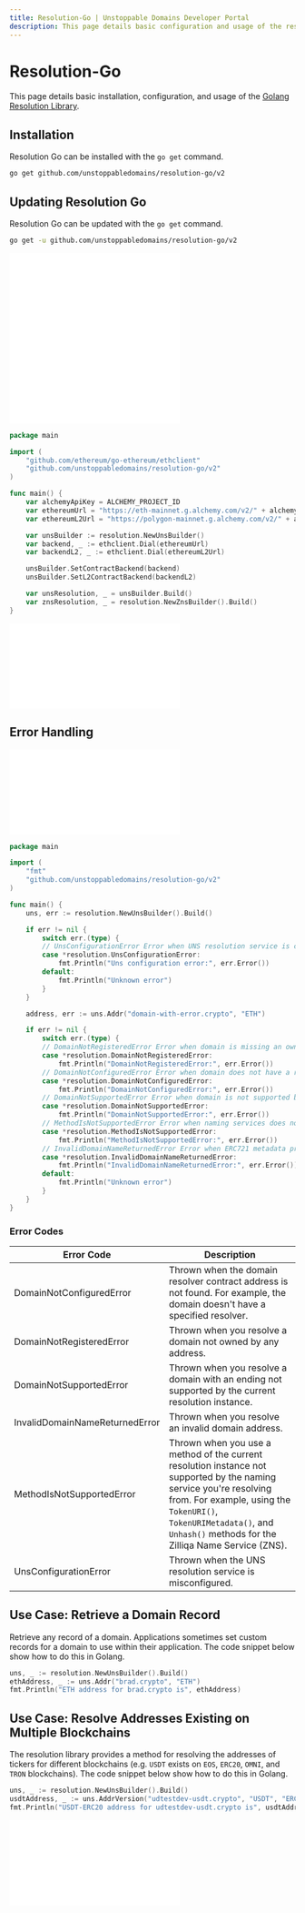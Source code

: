 ```yaml
---
title: Resolution-Go | Unstoppable Domains Developer Portal
description: This page details basic configuration and usage of the resolution-go library.
---
```


# Resolution-Go

This page details basic installation, configuration, and usage of the [Golang Resolution Library](https://github.com/unstoppabledomains/resolution-go).

## Installation

Resolution Go can be installed with the `go get` command.

```bash
go get github.com/unstoppabledomains/resolution-go/v2
```

## Updating Resolution Go

Resolution Go can be updated with the `go get` command.

```bash
go get -u github.com/unstoppabledomains/resolution-go/v2
```

<embed src="/snippets/_libraries-provider-config.md" />

<embed src="/snippets/_res-lib-default-provider.md" />

```go
package main

import (
	"github.com/ethereum/go-ethereum/ethclient"
	"github.com/unstoppabledomains/resolution-go/v2"
)

func main() {
	var alchemyApiKey = ALCHEMY_PROJECT_ID
	var ethereumUrl = "https://eth-mainnet.g.alchemy.com/v2/" + alchemyApiKey
	var ethereumL2Url = "https://polygon-mainnet.g.alchemy.com/v2/" + alchemyApiKey

	var unsBuilder := resolution.NewUnsBuilder()
	var backend, _ := ethclient.Dial(ethereumUrl)
	var backendL2, _ := ethclient.Dial(ethereumL2Url)

	unsBuilder.SetContractBackend(backend)
	unsBuilder.SetL2ContractBackend(backendL2)

	var unsResolution, _ = unsBuilder.Build()
	var znsResolution, _ = resolution.NewZnsBuilder().Build()
}
```

<embed src="/snippets/_res-lib-connect-src-warning.md" />

## Error Handling

<embed src="/snippets/_res-lib-error-intro.md" />

```go
package main

import (
    "fmt"
    "github.com/unstoppabledomains/resolution-go/v2"
)

func main() {
    uns, err := resolution.NewUnsBuilder().Build()

    if err != nil {
        switch err.(type) {
        // UnsConfigurationError Error when UNS resolution service is configured incorrectly
        case *resolution.UnsConfigurationError:
            fmt.Println("Uns configuration error:", err.Error())
        default:
            fmt.Println("Unknown error")
        }
    }

    address, err := uns.Addr("domain-with-error.crypto", "ETH")

    if err != nil {
        switch err.(type) {
        // DomainNotRegisteredError Error when domain is missing an owner
        case *resolution.DomainNotRegisteredError:
            fmt.Println("DomainNotRegisteredError:", err.Error())
        // DomainNotConfiguredError Error when domain does not have a resolver set
        case *resolution.DomainNotConfiguredError:
            fmt.Println("DomainNotConfiguredError:", err.Error())
        // DomainNotSupportedError Error when domain is not supported by the naming service
        case *resolution.DomainNotSupportedError:
            fmt.Println("DomainNotSupportedError:", err.Error())
        // MethodIsNotSupportedError Error when naming services does not support called method
        case *resolution.MethodIsNotSupportedError:
            fmt.Println("MethodIsNotSupportedError:", err.Error())
        // InvalidDomainNameReturnedError Error when ERC721 metadata provides returns incorrect domain name
        case *resolution.InvalidDomainNameReturnedError:
            fmt.Println("InvalidDomainNameReturnedError:", err.Error())
        default:
            fmt.Println("Unknown error")
        }
    }
}
```

### Error Codes

| Error Code | Description |
|---|---|
| DomainNotConfiguredError | Thrown when the domain resolver contract address is not found. For example, the domain doesn't have a specified resolver. |
| DomainNotRegisteredError | Thrown when you resolve a domain not owned by any address. |
| DomainNotSupportedError | Thrown when you resolve a domain with an ending not supported by the current resolution instance. |
| InvalidDomainNameReturnedError | Thrown when you resolve an invalid domain address. |
| MethodIsNotSupportedError | Thrown when you use a method of the current resolution instance not supported by the naming service you're resolving from. For example, using the `TokenURI()`, `TokenURIMetadata()`, and `Unhash()` methods for the Zilliqa Name Service (ZNS). |
| UnsConfigurationError | Thrown when the UNS resolution service is misconfigured. |

## Use Case: Retrieve a Domain Record

Retrieve any record of a domain. Applications sometimes set custom records for a domain to use within their application. The code snippet below show how to do this in Golang.

```go
uns, _ := resolution.NewUnsBuilder().Build()
ethAddress, _ := uns.Addr("brad.crypto", "ETH")
fmt.Println("ETH address for brad.crypto is", ethAddress)
```

## Use Case: Resolve Addresses Existing on Multiple Blockchains

The resolution library provides a method for resolving the addresses of tickers for different blockchains (e.g. `USDT` exists on `EOS`, `ERC20`, `OMNI`, and `TRON` blockchains). The code snippet below show how to do this in Golang.

```go
uns, _ := resolution.NewUnsBuilder().Build()
usdtAddress, _ := uns.AddrVersion("udtestdev-usdt.crypto", "USDT", "ERC20")
fmt.Println("USDT-ERC20 address for udtestdev-usdt.crypto is", usdtAddress)
```

<embed src="/snippets/_discord.md" />
